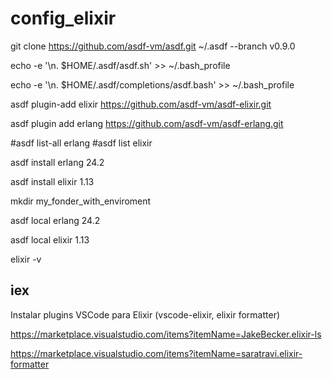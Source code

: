 # config_elixir

git clone https://github.com/asdf-vm/asdf.git ~/.asdf --branch v0.9.0

echo -e '\n. $HOME/.asdf/asdf.sh' >> ~/.bash_profile

echo -e '\n. $HOME/.asdf/completions/asdf.bash' >> ~/.bash_profile


asdf plugin-add elixir https://github.com/asdf-vm/asdf-elixir.git

asdf plugin add erlang https://github.com/asdf-vm/asdf-erlang.git



#asdf list-all erlang
#asdf list elixir

asdf install erlang 24.2

asdf install elixir 1.13

mkdir my_fonder_with_enviroment

asdf local erlang 24.2

asdf local elixir 1.13

elixir -v

iex
----------------
Instalar plugins VSCode para Elixir (vscode-elixir, elixir formatter)

https://marketplace.visualstudio.com/items?itemName=JakeBecker.elixir-ls

https://marketplace.visualstudio.com/items?itemName=saratravi.elixir-formatter
